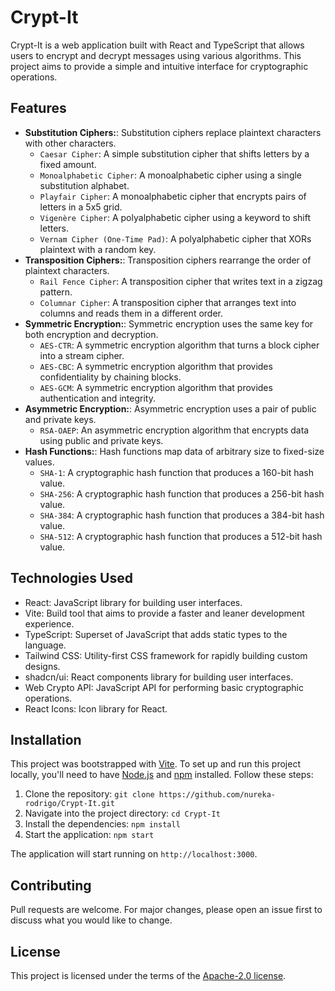 # Crypt-It

Crypt-It is a web application built with React and TypeScript
that allows users to encrypt and decrypt messages using various algorithms.
This project aims to provide a simple and intuitive interface for cryptographic operations.

## Features

- **Substitution Ciphers:**: Substitution ciphers replace plaintext characters with other characters.
  - `Caesar Cipher`: A simple substitution cipher that shifts letters by a fixed amount.
  - `Monoalphabetic Cipher`: A monoalphabetic cipher using a single substitution alphabet.
  - `Playfair Cipher`: A monoalphabetic cipher that encrypts pairs of letters in a 5x5 grid.
  - `Vigenère Cipher`: A polyalphabetic cipher using a keyword to shift letters.
  - `Vernam Cipher (One-Time Pad)`: A polyalphabetic cipher that XORs plaintext with a random key.
- **Transposition Ciphers:**: Transposition ciphers rearrange the order of plaintext characters.
  - `Rail Fence Cipher`: A transposition cipher that writes text in a zigzag pattern.
  - `Columnar Cipher`: A transposition cipher that arranges text into columns and reads them in a different order.
- **Symmetric Encryption:**: Symmetric encryption uses the same key for both encryption and decryption.
  - `AES-CTR`: A symmetric encryption algorithm that turns a block cipher into a stream cipher.
  - `AES-CBC`: A symmetric encryption algorithm that provides confidentiality by chaining blocks.
  - `AES-GCM`: A symmetric encryption algorithm that provides authentication and integrity.
- **Asymmetric Encryption:**: Asymmetric encryption uses a pair of public and private keys.
  - `RSA-OAEP`: An asymmetric encryption algorithm that encrypts data using public and private keys.
- **Hash Functions:**: Hash functions map data of arbitrary size to fixed-size values.
  - `SHA-1`: A cryptographic hash function that produces a 160-bit hash value.
  - `SHA-256`: A cryptographic hash function that produces a 256-bit hash value. 
  - `SHA-384`: A cryptographic hash function that produces a 384-bit hash value. 
  - `SHA-512`: A cryptographic hash function that produces a 512-bit hash value.

## Technologies Used

- React: JavaScript library for building user interfaces.
- Vite: Build tool that aims to provide a faster and leaner development experience.
- TypeScript: Superset of JavaScript that adds static types to the language.
- Tailwind CSS: Utility-first CSS framework for rapidly building custom designs.
- shadcn/ui: React components library for building user interfaces.
- Web Crypto API: JavaScript API for performing basic cryptographic operations.
- React Icons: Icon library for React.

## Installation

This project was bootstrapped with [Vite](https://vitejs.dev/).
To set up and run this project locally,
you'll need to have [Node.js](https://nodejs.org/) and [npm](https://www.npmjs.com/) installed.
Follow these steps:

1. Clone the repository: `git clone https://github.com/nureka-rodrigo/Crypt-It.git`
2. Navigate into the project directory: `cd Crypt-It`
3. Install the dependencies: `npm install`
4. Start the application: `npm start`

The application will start running on `http://localhost:3000`.

## Contributing

Pull requests are welcome. For major changes, please open an issue first to discuss what you would like to change.

## License

This project is licensed under the terms of the [Apache-2.0 license](https://github.com/nureka-rodrigo/Crypt-It/blob/main/LICENSE).
